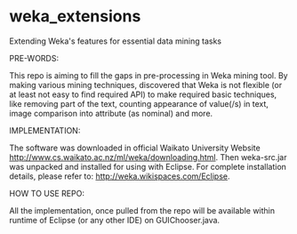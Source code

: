 # weka_extensions
Extending Weka's features for essential data mining tasks

PRE-WORDS: 

This repo is aiming to fill the gaps in pre-processing in Weka mining tool. By making various mining techniques, discovered that Weka is not flexible (or at least not easy to find required API) to make required basic techniques, like removing part of the text, counting appearance of value(/s) in text, image comparison into attribute (as nominal) and more. 

IMPLEMENTATION:

The software was downloaded in official Waikato University Website <http://www.cs.waikato.ac.nz/ml/weka/downloading.html>. Then weka-src.jar was unpacked and installed for using with Eclipse. For complete installation details, please refer to: <http://weka.wikispaces.com/Eclipse>. 

HOW TO USE REPO:

All the implementation, once pulled from the repo will be available within runtime of Eclipse (or any other IDE) on GUIChooser.java. 


